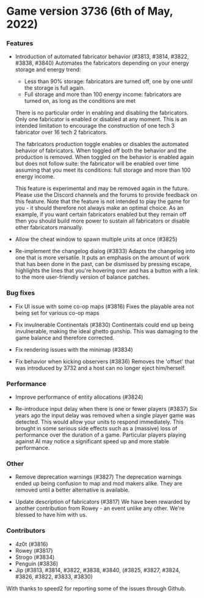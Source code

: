 # Game version 3736 (6th of May, 2022)

### Features

- Introduction of automated fabricator behavior (#3813, #3814, #3822, #3838, #3840)
  Automates the fabricators depending on your energy storage and energy trend:

  - Less than 90% storage: fabricators are turned off, one by one until the storage is full again.
  - Full storage and more than 100 energy income: fabricators are turned on, as long as the conditions are met

  There is no particular order in enabling and disabling the fabricators. Only one fabricator is enabled or disabled
  at any moment. This is an intended limitation to encourage the construction of one tech 3 fabricator over
  16 tech 2 fabricators.

  The fabricators production toggle enables or disables the automated behavior of fabricators. When toggled off both
  the behavior and the production is removed. When toggled on the behavior is enabled again but does not follow suite:
  the fabricator will be enabled over time assuming that you meet its conditions: full storage and more than
  100 energy income.

  This feature is experimental and may be removed again in the future. Please use the Discord channels and the forums to
  provide feedback on this feature. Note that the feature is not intended to play the game for you - it should therefore
  not always make an optimal choice. As an example, if you want certain fabricators enabled but they remain off then you
  should build more power to sustain all fabricators or disable other fabricators manually.

- Allow the cheat window to spawn multiple units at once (#3825)

- Re-implement the changelog dialog (#3833)
  Adapts the changelog into one that is more versatile. It puts an emphasis on the amount of work that has been done in
  the past, can be dismissed by pressing escape, highlights the lines that you're hovering over and has a button with a
  link to the more user-friendly version of balance patches.

### Bug fixes

- Fix UI issue with some co-op maps (#3816)
  Fixes the playable area not being set for various co-op maps

- Fix invulnerable Continentals (#3830)
  Continentals could end up being invulnerable, making the ideal ghetto gunship. This was damaging to the game balance
  and therefore corrected.

- Fix rendering issues with the minimap (#3834)

- Fix behavior when kicking observers (#3836)
  Removes the 'offset' that was introduced by 3732 and a host can no longer eject him/herself.

### Performance

- Improve performance of entity allocations (#3824)

- Re-introduce input delay when there is one or fewer players (#3837)
  Six years ago the input delay was removed when a single player game was detected. This would allow your units to respond
  immediately. This brought in some serious side effects such as a (massive) loss of performance over the duration of a
  game. Particular players playing against AI may notice a significant speed up and more stable performance.

### Other

- Remove deprecation warnings (#3827)
  The deprecation warnings ended up being confusion to map and mod makers alike. They are removed until a better
  alternative is available.

- Update description of fabricators (#3817)
  We have been rewarded by another contribution from Rowey - an event unlike any other. We're blessed to have him with us.

### Contributors

- 4z0t (#3816)
- Rowey (#3817)
- Strogo (#3834)
- Penguin (#3836)
- Jip (#3813, #3814, #3822, #3838, #3840,
  (#3825, #3827, #3824, #3826, #3822,
  #3833, #3830)

With thanks to speed2 for reporting some of the issues through Github.
